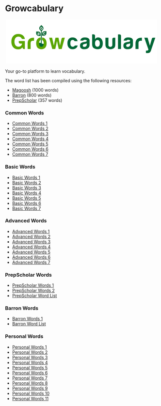 # Growcabulary

<p align="center"><img src="assets/logo.jpg"></p>

Your go-to platform to learn vocabulary.

The word list has been compiled using the following resources:

* [Magoosh](https://s3.amazonaws.com/magoosh.resources/magoosh-gre-1000-words_oct01.pdf) (1000 words)
* [Barron](https://docshare04.docshare.tips/files/24478/244788962.pdf) (800 words)
* [PrepScholar](https://www.prepscholar.com/gre/blog/wp-content/uploads/sites/3/2016/11/PrepScholar-357-GRE-words-list.pdf) (357 words)

### Common Words

* [Common Words 1](Common%20Words%201/)
* [Common Words 2](Common%20Words%202/)
* [Common Words 3](Common%20Words%203/)
* [Common Words 4](Common%20Words%204/)
* [Common Words 5](Common%20Words%205/)
* [Common Words 6](Common%20Words%206/)
* [Common Words 7](Common%20Words%207/)

### Basic Words

* [Basic Words 1](Basic%20Words%201/)
* [Basic Words 2](Basic%20Words%202/)
* [Basic Words 3](Basic%20Words%203/)
* [Basic Words 4](Basic%20Words%204/)
* [Basic Words 5](Basic%20Words%205/)
* [Basic Words 6](Basic%20Words%206/)
* [Basic Words 7](Basic%20Words%207/)

### Advanced Words

* [Advanced Words 1](Advanced%20Words%201/)
* [Advanced Words 2](Advanced%20Words%202/)
* [Advanced Words 3](Advanced%20Words%203/)
* [Advanced Words 4](Advanced%20Words%204/)
* [Advanced Words 5](Advanced%20Words%205/)
* [Advanced Words 6](Advanced%20Words%206/)
* [Advanced Words 7](Advanced%20Words%207/)

### PrepScholar Words

* [PrepScholar Words 1](PrepScholar%20Words%201/)
* [PrepScholar Words 2](PrepScholar%20Words%202/)
* [PrepScholar Word List](PrepScholar%20Word%20List/)

### Barron Words

* [Barron Words 1](Barron%20Words%201/)
* [Barron Word List](Barron%20Word%20List/)

### Personal Words

* [Personal Words 1](Personal%20Words%201/)
* [Personal Words 2](Personal%20Words%202/)
* [Personal Words 3](Personal%20Words%203/)
* [Personal Words 4](Personal%20Words%204/)
* [Personal Words 5](Personal%20Words%205/)
* [Personal Words 6](Personal%20Words%206/)
* [Personal Words 7](Personal%20Words%207/)
* [Personal Words 8](Personal%20Words%208/)
* [Personal Words 9](Personal%20Words%209/)
* [Personal Words 10](Personal%20Words%2010/)
* [Personal Words 11](Personal%20Words%2011/)
